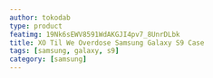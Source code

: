 ```yaml
---
author: tokodab
type: product
featimg: 19Nk6sEWV8591WdAKGJI4pv7_8UnrDLbk
title: XO Til We Overdose Samsung Galaxy S9 Case
tags: [samsung, galaxy, s9]
category: [samsung]
---
```

